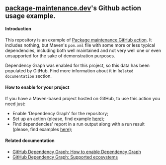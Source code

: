 ## [package-maintenance.dev](https://package-maintenance.dev)'s Github action usage example.

#### Introduction
This repository is an example of [Package maintenance GitHub action](https://github.com/package-maintenance-dev/github-action).
It includes nothing, but Maven's `pom.xml` file with some more or less typical dependencies, including both well 
maintained and not very well one or even unsupported for the sake of demonstration purposes. 

Dependency Graph was enabled for this project, so this data has been populated by GitHub. Find more information about it in `Related documentation` section.

#### How to enable for your project
If you have a Maven-based project hosted on GitHub, to use this action you need just:

- Enable 'Dependency Graph' for the repository;
- Set up an action (please, find example [here](https://github.com/package-maintenance-dev/github-action-maven-example/blob/main/.github/workflows/main.yml));
- Find dependencies' report in a run output along with a run result (please, find examples [here](https://github.com/package-maintenance-dev/github-action-maven-example/actions));

#### Related documentation
- [GitHub Dependency Graph: How to enable Dependency Graph](https://docs.github.com/en/code-security/supply-chain-security/understanding-your-software-supply-chain/configuring-the-dependency-graph)
- [GitHub Dependency Graph: Supported ecosystems](https://docs.github.com/en/code-security/supply-chain-security/understanding-your-software-supply-chain/dependency-graph-supported-package-ecosystems)
